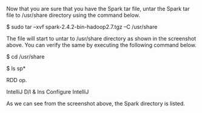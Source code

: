 
 

Now that you are sure that you have the Spark tar file, untar the Spark tar file to /usr/share directory using the command below.

$ sudo tar –xvf spark-2.4.2-bin-hadoop2.7.tgz –C /usr/share

 

The file will start to untar to /usr/share directory as shown in the screenshot above. You can verify the same by executing the following command below.

$ cd /usr/share

$ ls sp*

 
RDD op.

IntelliJ D/l & Ins
Configure IntelliJ
 

As we can see from the screenshot above, the Spark directory is listed.
